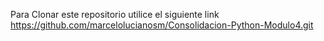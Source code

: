 Para Clonar este repositorio utilice el siguiente link
https://github.com/marcelolucianosm/Consolidacion-Python-Modulo4.git
